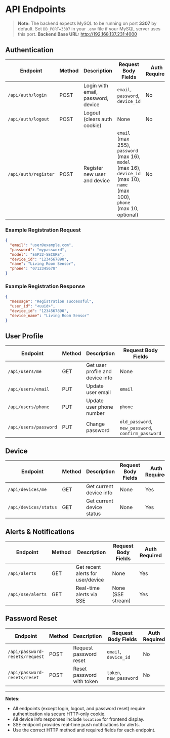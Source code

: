 # API Endpoints

> **Note:** The backend expects MySQL to be running on port **3307** by default. Set `DB_PORT=3307` in your `.env` file if your MySQL server uses this port.
> **Backend Base URL:** http://192.168.137.231:4000

## Authentication
| Endpoint                | Method | Description                        | Request Body Fields                | Auth Required |
|-------------------------|--------|------------------------------------|------------------------------------|--------------|
| `/api/auth/login`       | POST   | Login with email, password, device | `email`, `password`, `device_id`   | No           |
| `/api/auth/logout`      | POST   | Logout (clears auth cookie)        | None                               | No           |
| `/api/auth/register`    | POST   | Register new user and device       | `email` (max 255), `password` (max 16), `model` (max 16), `device_id` (max 10), `name` (max 100), `phone` (max 10, optional) | No |

### Example Registration Request
```json
{
  "email": "user@example.com",
  "password": "mypassword",
  "model": "ESP32-SECURE",
  "device_id": "1234567890",
  "name": "Living Room Sensor",
  "phone": "0712345678"
}
```

### Example Registration Response
```json
{
  "message": "Registration successful",
  "user_id": "<uuid>",
  "device_id": "1234567890",
  "device_name": "Living Room Sensor"
}
```

## User Profile
| Endpoint                | Method | Description                        | Request Body Fields                | Auth Required |
|-------------------------|--------|------------------------------------|------------------------------------|--------------|
| `/api/users/me`         | GET    | Get user profile and device info   | None                               | Yes          |
| `/api/users/email`      | PUT    | Update user email                  | `email`                            | Yes          |
| `/api/users/phone`      | PUT    | Update user phone number           | `phone`                            | Yes          |
| `/api/users/password`   | PUT    | Change password                    | `old_password`, `new_password`, `confirm_password` | Yes |

## Device
| Endpoint                | Method | Description                        | Request Body Fields                | Auth Required |
|-------------------------|--------|------------------------------------|------------------------------------|--------------|
| `/api/devices/me`       | GET    | Get current device info            | None                               | Yes          |
| `/api/devices/status`   | GET    | Get current device status          | None                               | Yes          |

## Alerts & Notifications
| Endpoint                | Method | Description                        | Request Body Fields                | Auth Required |
|-------------------------|--------|------------------------------------|------------------------------------|--------------|
| `/api/alerts`           | GET    | Get recent alerts for user/device  | None                               | Yes          |
| `/api/sse/alerts`       | GET    | Real-time alerts via SSE           | None (SSE stream)                  | Yes          |

## Password Reset
| Endpoint                        | Method | Description                        | Request Body Fields                | Auth Required |
|----------------------------------|--------|------------------------------------|------------------------------------|--------------|
| `/api/password-resets/request`   | POST   | Request password reset             | `email`, `device_id`               | No           |
| `/api/password-resets/reset`     | POST   | Reset password with token          | `token`, `new_password`            | No           |

---

**Notes:**
- All endpoints (except login, logout, and password reset) require authentication via secure HTTP-only cookie.
- All device info responses include `location` for frontend display.
- SSE endpoint provides real-time push notifications for alerts.
- Use the correct HTTP method and required fields for each endpoint. 
